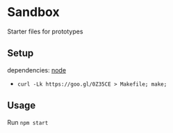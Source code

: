 # Sandbox

Starter files for prototypes

## Setup

dependencies: [node](http://nodejs.org)

* `curl -Lk https://goo.gl/0Z35CE > Makefile; make;`

## Usage

Run `npm start`